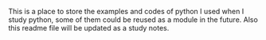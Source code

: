 This is a place to store the examples and codes of python I used when I study python, some of them could be reused as a module in the future. Also this readme file will be updated as a study notes.
